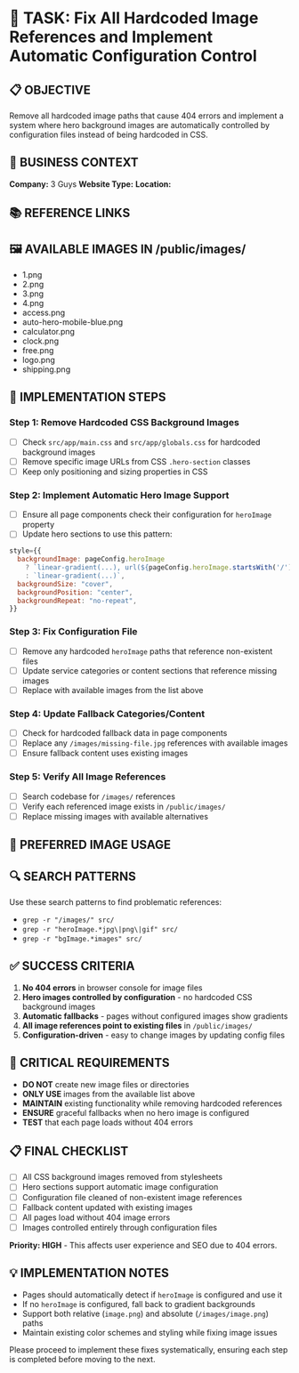 
# 🔧 TASK: Fix All Hardcoded Image References and Implement Automatic Configuration Control

## 📋 OBJECTIVE
Remove all hardcoded image paths that cause 404 errors and implement a system where hero background images are automatically controlled by configuration files instead of being hardcoded in CSS.

## 🎯 BUSINESS CONTEXT
**Company:** 3 Guys
**Website Type:** 
**Location:** 

## 📚 REFERENCE LINKS


## 🖼️ AVAILABLE IMAGES IN /public/images/
- 1.png
- 2.png
- 3.png
- 4.png
- access.png
- auto-hero-mobile-blue.png
- calculator.png
- clock.png
- free.png
- logo.png
- shipping.png

## 🚀 IMPLEMENTATION STEPS

### Step 1: Remove Hardcoded CSS Background Images
- [ ] Check `src/app/main.css` and `src/app/globals.css` for hardcoded background images
- [ ] Remove specific image URLs from CSS `.hero-section` classes
- [ ] Keep only positioning and sizing properties in CSS

### Step 2: Implement Automatic Hero Image Support
- [ ] Ensure all page components check their configuration for `heroImage` property
- [ ] Update hero sections to use this pattern:
```javascript
style={{
  backgroundImage: pageConfig.heroImage 
    ? `linear-gradient(...), url(${pageConfig.heroImage.startsWith('/') ? pageConfig.heroImage : `/images/${pageConfig.heroImage}`})`
    : `linear-gradient(...)`,
  backgroundSize: "cover",
  backgroundPosition: "center",
  backgroundRepeat: "no-repeat",
}}
```

### Step 3: Fix Configuration File
- [ ] Remove any hardcoded `heroImage` paths that reference non-existent files
- [ ] Update service categories or content sections that reference missing images
- [ ] Replace with available images from the list above

### Step 4: Update Fallback Categories/Content
- [ ] Check for hardcoded fallback data in page components
- [ ] Replace any `/images/missing-file.jpg` references with available images
- [ ] Ensure fallback content uses existing images

### Step 5: Verify All Image References
- [ ] Search codebase for `/images/` references
- [ ] Verify each referenced image exists in `/public/images/`
- [ ] Replace missing images with available alternatives

## 🎨 PREFERRED IMAGE USAGE


## 🔍 SEARCH PATTERNS
Use these search patterns to find problematic references:
- `grep -r "/images/" src/`
- `grep -r "heroImage.*jpg\|png\|gif" src/`
- `grep -r "bgImage.*images" src/`

## ✅ SUCCESS CRITERIA
1. **No 404 errors** in browser console for image files
2. **Hero images controlled by configuration** - no hardcoded CSS background images
3. **Automatic fallbacks** - pages without configured images show gradients
4. **All image references point to existing files** in `/public/images/`
5. **Configuration-driven** - easy to change images by updating config files

## 🚨 CRITICAL REQUIREMENTS
- **DO NOT** create new image files or directories
- **ONLY USE** images from the available list above
- **MAINTAIN** existing functionality while removing hardcoded references
- **ENSURE** graceful fallbacks when no hero image is configured
- **TEST** that each page loads without 404 errors

## 📋 FINAL CHECKLIST
- [ ] All CSS background images removed from stylesheets
- [ ] Hero sections support automatic image configuration
- [ ] Configuration file cleaned of non-existent image references
- [ ] Fallback content updated with existing images
- [ ] All pages load without 404 image errors
- [ ] Images controlled entirely through configuration files

**Priority: HIGH** - This affects user experience and SEO due to 404 errors.

## 💡 IMPLEMENTATION NOTES
- Pages should automatically detect if `heroImage` is configured and use it
- If no `heroImage` is configured, fall back to gradient backgrounds
- Support both relative (`image.png`) and absolute (`/images/image.png`) paths
- Maintain existing color schemes and styling while fixing image issues

Please proceed to implement these fixes systematically, ensuring each step is completed before moving to the next.
